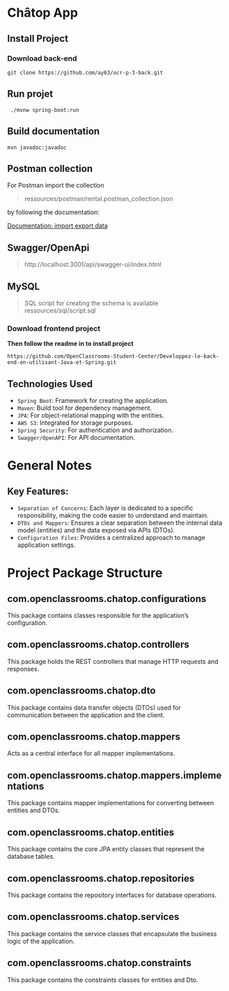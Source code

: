 # Châtop App

## Install Project
### Download back-end
```
git clone https://github.com/ay63/ocr-p-3-back.git
```
## Run projet
```
 ./mvnw spring-boot:run
```
## Build documentation
```
mvn javadoc:javadoc
```

## Postman collection
For Postman import the collection

> ressources/postman/rental.postman_collection.json

by following the documentation:

[Documentation: import export data ](https://learning.postman.com/docs/getting-started/importing-and-exporting-data/#importing-data-into-postman)

## Swagger/OpenApi
> http://localhost:3001/api/swagger-ui/index.html

## MySQL
> SQL script for creating the schema is available ressources/sql/script.sql


### Download frontend project
**Then follow the readme in to install project** 
```
https://github.com/OpenClassrooms-Student-Center/Developpez-le-back-end-en-utilisant-Java-et-Spring.git
```

## Technologies Used
- `Spring Boot`: Framework for creating the application.
- `Maven`: Build tool for dependency management.
- `JPA`: For object-relational mapping with the entities.
- `AWS S3`: Integrated for storage purposes.
- `Spring Security`: For authentication and authorization.
- `Swagger/OpenAPI`: For API documentation.

# General Notes
## Key Features:
- `Separation of Concerns`: Each layer is dedicated to a specific responsibility, making the code easier to understand and maintain.
- `DTOs and Mappers`: Ensures a clear separation between the internal data model (entities) and the data exposed via APIs (DTOs).
- `Configuration Files`: Provides a centralized approach to manage application settings.

# Project Package Structure

## com.openclassrooms.chatop.configurations 
This package contains classes responsible for the application’s configuration.

## com.openclassrooms.chatop.controllers
This package holds the REST controllers that manage HTTP requests and responses.

## com.openclassrooms.chatop.dto
This package contains data transfer objects (DTOs) used for communication between the application and the client.

## com.openclassrooms.chatop.mappers
Acts as a central interface for all mapper implementations.

## com.openclassrooms.chatop.mappers.implementations
This package contains mapper implementations for converting between entities and DTOs.

## com.openclassrooms.chatop.entities
This package contains the core JPA entity classes that represent the database tables.

## com.openclassrooms.chatop.repositories
This package contains the repository interfaces for database operations.

## com.openclassrooms.chatop.services
This package contains the service classes that encapsulate the business logic of the application.

## com.openclassrooms.chatop.constraints
This package contains the constraints classes for entities and Dto.
